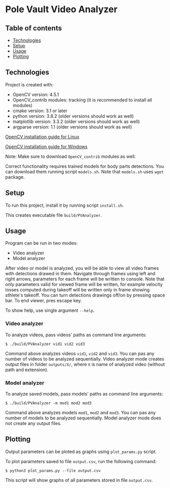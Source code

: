 # Pole Vault Video Analyzer

## Table of contents
* [Technologies](#technologies)
* [Setup](#technologies)
* [Usage](#usage)
* [Plotting](#plotting)

## Technologies
Project is created with:
* OpenCV version: 4.5.1
* OpenCV_contrib modules: tracking (it is recommended to install all modules)
* cmake version: 3.1 or later
* python version: 3.8.2 (older versions should work as well)
* matplotlib version: 3.3.2 (older versions should work as well)
* argparse version: 1.1 (older versions should work as well)

[OpenCV installation guide for Linux](https://docs.opencv.org/master/d7/d9f/tutorial_linux_install.html)

[OpenCV installation guide for Windows](https://docs.opencv.org/master/d3/d52/tutorial_windows_install.html)

Note: Make sure to download `OpenCV_contrib` modules as well.

Correct functionality requires trained models for body parts detections. You can download them running script `models.sh`.
Note that `models.sh` uses `wget` package.

## Setup
To run this project, install it by running script `install.sh`.

This creates executable file `build/PVAnalyzer`.

## Usage
Program can be run in two modes:
* Video analyzer
* Model analyzer

After video or model is analyzed, you will be able to view all video frames with detections drawed in them.
Navigate through frames using left and right arrows, parameters for each frame will be written to console.
Note that only parameters valid for viewed frame will be written, for example velocity losses computed during
takeoff will be written only in frame showing sthlete's takeoff.
You can turn detections drawings off/on by pressing space bar. To end viewer, pres escape key.

To show help, use single argument `--help`.

### Video analyzer
To analyze videos, pass videos' paths as command line arguments:

```
$ ./build/PVAnalyzer vid1 vid2 vid3
```

Command above analyzes videos `vid1`, `vid2` and `vid3`. You can pas any number of videos to be analyzed sequentially.
Video analyzer mode creates output files in folder `outputs/X/`, where `X` is name of analyzed video (without path and extension).

### Model analyzer
To analyze saved models, pass models' paths as command line arguments:

```
$ ./build/PVAnalyzer -m mod1 mod2 mod3
```

Command above analyzes models `mod1`, `mod2` and `mod3`. You can pas any number of models to be analyzed sequentially.
Model analyzer mode does not create any output files.

## Plotting
Output parameters can be ploted as graphs using `plot_params.py` script.

To plot parameters saved to file `output.csv`, run the following command:

```
$ python3 plot_params.py --file output.csv
```

This script will show graphs of all parameters stored in file `output.csv`.